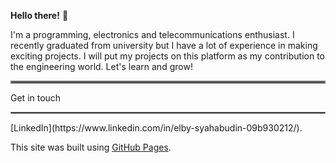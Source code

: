 **Hello there!** 👋

  I'm a programming, electronics and telecommunications enthusiast. I recently graduated from university but I have a  lot of experience in making exciting projects. I will put my projects on this platform as my contribution to the engineering world. Let's learn and grow!
<hr style="border:2px solid gray"> </hr>

Get in touch
<hr style="border:1px solid gray"> </hr>
[LinkedIn](https://www.linkedin.com/in/elby-syahabudin-09b930212/).

This site was built using [GitHub Pages](https://pages.github.com/).
